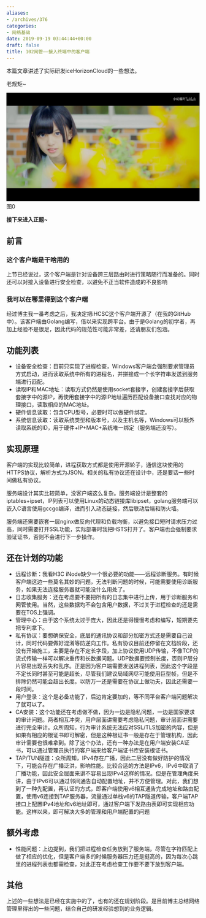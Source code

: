 ```yaml
---
aliases:
- /archives/376
categories:
- 网络基础
date: 2019-09-19 03:44:44+00:00
draft: false
title: 102网管——接入终端中的客户端
---
```


本篇文章讲述了实际研发iceHorizonCloud的一些想法。



老规矩~


![图0](./4960.png)
图0

**接下来进入正题~**



## 前言

### 这个客户端是干啥用的

上节已经说过，这个客户端是针对设备跨三层路由时进行策略随行而准备的。同时还可以对接入设备进行安全检查，以避免不正当软件造成的不良影响

### 我可以在哪里得到这个客户端

经过博主我一番考虑之后，我决定把iHCSC这个客户端开源了（在我的GitHub中）。该客户端由Golang编写，借以来实现跨平台。由于是Golang的初学者，再加上经验不是很足，因此代码的规范性可能非常差，还请朋友们包涵。

## 功能列表

  * 设备安全检查：目前只实现了进程检查，Windows客户端会强制要求管理员方式启动，进而读取系统中所有的进程名，并拼接成一个长字符串发送到服务端进行匹配。
  * 读取IP和MAC地址：读取方式仍然是使用socket套接字，创建套接字后获取套接字中的源IP，再使用套接字中的源IP地址遍历匹配设备接口查找对应的物理接口，读取相应的MAC地址。
  * 硬件信息读取：包含CPU型号，必要时可以做硬件绑定。
  * 系统信息读取：读取系统类型和版本号，以及主机名等，Windows可以额外读取系统的ID，用于硬件+IP+MAC+系统唯一绑定（服务端还没写）。

## 实现原理

客户端的实现比较简单，进程获取方式都是使用开源轮子，通信这块使用的HTTPS协议，解析方式为JSON。相关的私有协议还在设计中，还是要话一些时间做私有协议。

服务端设计其实比较简单，没客户端这么复杂。服务端设计是整套的iptables+ipset，IP列表可以使用Linux的动态链接库libipset，golang服务端可以嵌入C语言使用gccgo编译，进而引入动态链接，然后联动后端和防火墙。

服务端还需要嵌套一层nginx做反向代理和负载均衡，以避免接口短时请求压力过高，同时需要打开SSL功能，实际部署时我把HSTS打开了。客户端也会强制要求验证证书，否则不会进行下一步操作。

## 还在计划的功能

  * 远程诊断：我看H3C iNode缺少一个很必要的功能——远程诊断服务。有时候客户端这边一些莫名其妙的问题，无法判断问题的时候，可能需要使用诊断服务，如果无法连接服务器就可能没什么用处了。
  * 日志收集服务：还在考虑要不要把所有的日志集中进行上传，用于诊断服务和网管使用。当然，这些数据均不会包含用户数据，不过关于进程检查的还是需要在TOS上强调。
  * 管理中心：由于这个系统太过于庞大，因此还是得慢慢考虑和编写，短期要先把专利拿下。
  * 私有协议：要想确保安全，底层的通讯协议和部分加密方式还是需要自己设计，同时代码要做好混淆等防逆向工作。私有协议目前还停留在文档阶段，还没有开始施工，主要是存在不定长字段，加上协议使用UDP传输，不像TCP的流式传输一样可以解决重传和长数据问题。UDP数据要控制长度，否则IP层分片容易出现丢失和乱序。正是因为客户端需要发送进程列表，因此这个字段是不定长同时甚至可能是超长，尽管我们建议局域网尽可能使用巨型帧，但是不排除仍然可能会超出长度。以防万一还是需要在协议上做功夫，因此还需要一段时间。
  * 用户登录：这个是必备功能了，后边肯定要加的，等不同平台客户端问题解决了就可以了。
  * CA安装：这个功能还在考虑做不做，因为一边是隐私问题，一边是国家要求的审计问题。两者相互冲突，用户层面讲需要考虑隐私问题，审计层面讲需要进行完全审计。众所周知，行为审计系统无法应对SSL/TLS加密的内容，但是如果有相应的根证书即可解密，但是这种根证书一般是存在于管理机构，因此审计需要也很难拿到。除了这个办法，还有一种办法是在用户端安装CA证书，可以通过管理员执行的客户端来给客户端证书库安装根证书。
  * TAP/TUN隧道：众所周知，IPv4存在广播，因此二层没有做好防护的情况下，可能会存在广播泛洪，影响性能。比较合适的方法是IPv6，IPv6中取消了广播功能，因此安全层面来讲不容易出现IPv4这样的情况。但是在管理角度来讲，由于IPv6可以通过邻间通告自动配置地址，并不方便管理。对此，我们想到了一种先配置，再认证的方式，即客户端使用v6相互通告完成地址和路由配置，使用v6连接到TAP服务器，流量通过单栈v6的TAP隧道传输，客户端TAP接口上配置IPv4地址和v6地址即可，通过客户端下发路由表即可实现相应功能。这样以来，即可解决大多的管理和用户端配置的问题

## 额外考虑

  * 性能问题：上边提到，我们把进程检查任务放到了服务端，尽管在字符匹配上做了相应的优化，但是客户端多的时候服务器压力还是挺高的，因为每次心跳里的进程列表也都需检查，对此正在考虑检查工作要不要下放到客户端。

## 其他

上述的一些想法是已经在实施中的了，也有的还在规划阶段。是目前博主总结网络管理里得出的一些问题，结合自己的研发经验想到的业务逻辑。